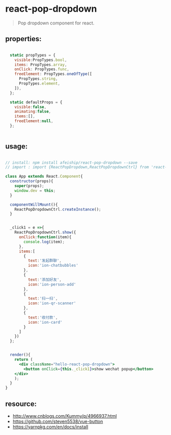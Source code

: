 # react-pop-dropdown
> Pop dropdown component for react.


## properties:
```javascript

  static propTypes = {
    visible:PropTypes.bool,
    items: PropTypes.array,
    onClick: PropTypes.func,
    freeElement: PropTypes.oneOfType([
      PropTypes.string,
      PropTypes.element,
    ]),
  };

  static defaultProps = {
    visible:false,
    animating:false,
    items:[],
    freeElement:null,
  };
  
```

## usage:
```jsx

// install: npm install afeiship/react-pop-dropdown --save
// import : import {ReactPopDropdown,ReactPopDropdownCtrl} from 'react-pop-dropdown'

class App extends React.Component{
  constructor(props){
    super(props);
    window.dev = this;
  }

  componentWillMount(){
    ReactPopDropdownCtrl.createInstance();
  }


  _click1 = e =>{
    ReactPopDropdownCtrl.show({
      onClick:function(item){
        console.log(item);
      },
      items:[
        {
          text:'发起群聊',
          icon:'ion-chatbubbles'
        },
        {
          text:'添加好友',
          icon:'ion-person-add'
        },
        {
          text:'扫一扫',
          icon:'ion-qr-scanner'
        },
        {
          text:'收付款',
          icon:'ion-card'
        }
      ]
    })
  };


  render(){
    return (
      <div className="hello-react-pop-dropdown">
        <button onClick={this._click1}>show wechat popup</button>
    </div>
    );
  }
}

```



## resource:
+ http://www.cnblogs.com/Kummy/p/4966937.html
+ https://github.com/steven5538/vue-button
+ https://yarnpkg.com/en/docs/install

